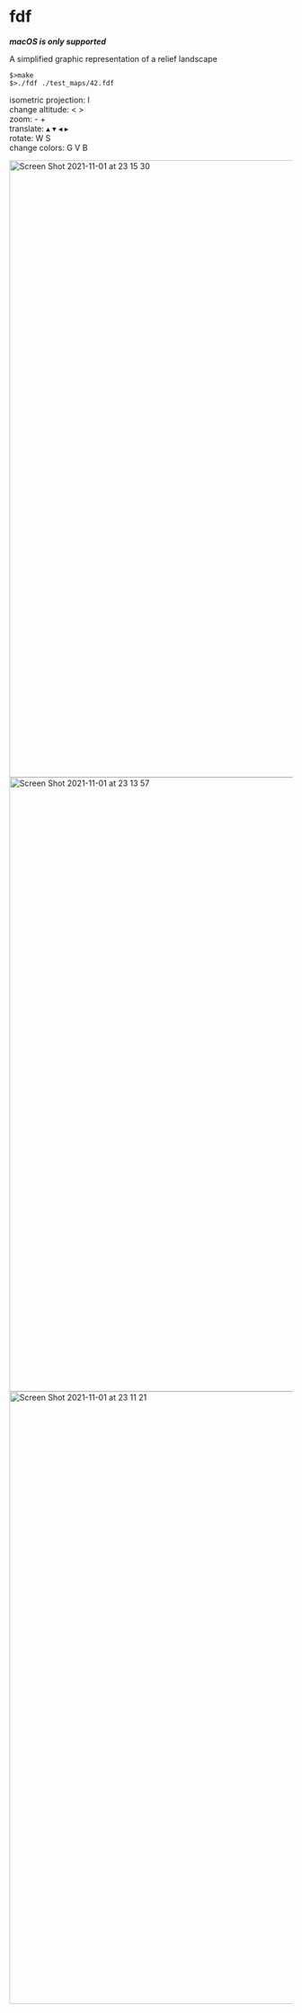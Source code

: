 # fdf
***macOS is only supported***

A simplified graphic representation of a relief landscape
```
$>make
$>./fdf ./test_maps/42.fdf
```
isometric projection: I  
change altitude: < >  
zoom: - +  
translate: ▴ ▾ ◂ ▸  
rotate: W S  
change colors: G V B

<img width="1098" alt="Screen Shot 2021-11-01 at 23 15 30" src="https://user-images.githubusercontent.com/89840597/139736249-ca7bda7d-bc3c-4e77-a542-97893cd41aa7.png">

<img width="1093" alt="Screen Shot 2021-11-01 at 23 13 57" src="https://user-images.githubusercontent.com/89840597/139736267-7a020b45-f80f-4cbe-bcd4-8297b4b30df5.png">

<img width="1090" alt="Screen Shot 2021-11-01 at 23 11 21" src="https://user-images.githubusercontent.com/89840597/139736281-b84f7174-f26b-446f-814e-95765c691a20.png">
